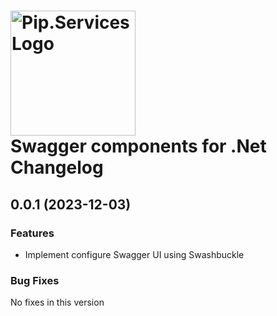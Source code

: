# <img src="https://uploads-ssl.webflow.com/5ea5d3315186cf5ec60c3ee4/5edf1c94ce4c859f2b188094_logo.svg" alt="Pip.Services Logo" width="200"> <br/> Swagger components for .Net Changelog

## <a name="0.0.1"></a> 0.0.1 (2023-12-03)

### Features
* Implement configure Swagger UI using Swashbuckle

### Bug Fixes
No fixes in this version

